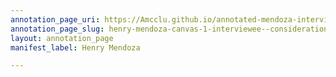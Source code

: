 ```yaml
---
annotation_page_uri: https://Amcclu.github.io/annotated-mendoza-interview/annotations/henry-mendoza-canvas-1-interviewee--consideration--body-language--looking-off---contextualization-.json
annotation_page_slug: henry-mendoza-canvas-1-interviewee--consideration--body-language--looking-off---contextualization-
layout: annotation_page
manifest_label: Henry Mendoza

---
```

